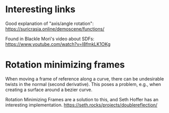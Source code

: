 # Interesting links

Good explanation of "axis/angle rotation":
https://suricrasia.online/demoscene/functions/

Found in Blackle Mori's video about SDFs:
https://www.youtube.com/watch?v=I8fmkLK1OKg


# Rotation minimizing frames
When moving a frame of reference along a curve, there can be undesirable twists in the normal (second derivative).
This poses a problem, e.g., when creating a surface around a bezier curve.

Rotation Minimizing Frames are a solution to this, and Seth Hoffer has an interesting implementation.
https://seth.rocks/projects/doublereflection/